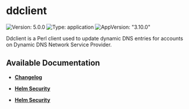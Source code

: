 # ddclient

![Version: 5.0.0](https://img.shields.io/badge/Version-5.0.0-informational?style=flat-square) ![Type: application](https://img.shields.io/badge/Type-application-informational?style=flat-square) ![AppVersion: "3.10.0"](https://img.shields.io/badge/AppVersion-"3.10.0"-informational?style=flat-square)

Ddclient is a Perl client used to update dynamic DNS entries for accounts on Dynamic DNS Network Service Provider.

## Available Documentation

- [**Changelog**](CHANGELOG)

- [**Helm Security**](container-security)

- [**Helm Security**](helm-security)

